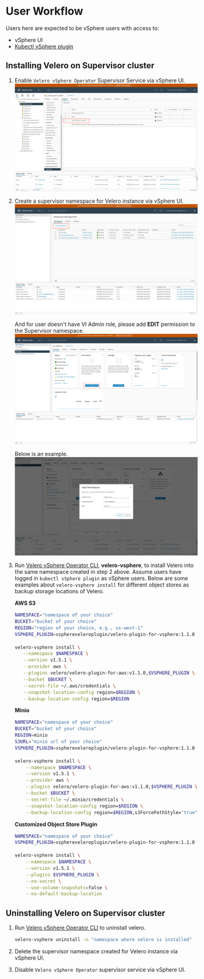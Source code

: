 # User Workflow

Users here are expected to be vSphere users with access to:

* vSphere UI
* [Kubectl vSphere plugin](https://docs.vmware.com/en/VMware-vSphere/7.0/vmware-vsphere-with-tanzu/GUID-0F6E45C4-3CB1-4562-9370-686668519FCA.html)

## Installing Velero on Supervisor cluster

1. Enable `Velero vSphere Operator` Supervisor Service via vSphere UI.
    ![How to enable `Velero vSphere Operator` supervisor service](how-to-enable-supervisor-service.png)

2. Create a supervisor namespace for Velero instance via vSphere UI.
    ![How to create a supervisor namespace](how-to-create-supervisor-namespace.png)

    And for user doesn't have VI Admin role, please add **EDIT** permission to the Supervisor namespace.
    ![Where to add edit permission in supervisor namespace](how-to-add-permission.png)

    Below is an example.
    ![What to do when adding edit permission](grant-edit-permission.png)

3. Run [Velero vSphere Operator CLI](velero-vsphere-operator-cli.md), **velero-vsphere**, to install Velero into the same namespace created in step 2 above.
Assume users have logged in `kubectl vSphere plugin` as vSphere users.
Below are some examples about `velero-vsphere install` for different object stores as backup storage locations of Velero.

    **AWS S3**

    ```bash
    NAMESPACE="namespace of your choice"
    BUCKET="bucket of your choice"
    REGION="region of your choice, e.g., us-west-1"
    VSPHERE_PLUGIN=vsphereveleroplugin/velero-plugin-for-vsphere:1.1.0
 
    velero-vsphere install \
       --namespace $NAMESPACE \
       --version v1.5.1 \
       --provider aws \
       --plugins velero/velero-plugin-for-aws:v1.1.0,$VSPHERE_PLUGIN \
       --bucket $BUCKET \
       --secret-file ~/.aws/credentials \
       --snapshot-location-config region=$REGION \
       --backup-location-config region=$REGION
    ```

    **Minio**

    ```bash
    NAMESPACE="namespace of your choice"
    BUCKET="bucket of your choice"
    REGION=minio
    S3URL="minio url of your choice"
    VSPHERE_PLUGIN=vsphereveleroplugin/velero-plugin-for-vsphere:1.1.0
    
    velero-vsphere install \
        --namespace $NAMESPACE \
        --version v1.5.1 \
        --provider aws \
        --plugins velero/velero-plugin-for-aws:v1.1.0,$VSPHERE_PLUGIN \
        --bucket $BUCKET \
        --secret-file ~/.minio/credentials \
        --snapshot-location-config region=$REGION \
        --backup-location-config region=$REGION,s3ForcePathStyle="true",s3Url=$S3URL
    ```

    **Customized Object Store Plugin**

    ```bash
    NAMESPACE="namespace of your choice"
    VSPHERE_PLUGIN=vsphereveleroplugin/velero-plugin-for-vsphere:1.1.0
    
    velero-vsphere install \
        --namespace $NAMESPACE \
        --version v1.5.1 \
        --plugins $VSPHERE_PLUGIN \
        --no-secret \
        --use-volume-snapshots=false \
        --no-default-backup-location
    ```

## Uninstalling Velero on Supervisor cluster

1. Run [Velero vSphere Operator CLI](velero-vsphere-operator-cli.md) to uninstall velero.

    ```bash
    velero-vsphere uninstall -n "namespace where velero is installed"
    ```

2. Delete the supervisor namespace created for Velero instance via vSphere UI.
3. Disable `Velero vSphere Operator` supervisor service via vSphere UI.
